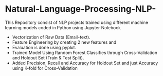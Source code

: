 # Natural-Language-Processing-NLP-
This Repository consist of NLP projects trained using different machine learning models coded in Python using Jupyter Notebook
- Vectorization of Raw Data (Email-text).
- Feature Engineering by creating 2 new features and
- Evaluation is done using pyplot.
- Trained Model Using Random Forest Classifies through Cross-Validation and Holdout Set (Train & Test Split).
- Added Precision, Recall and Accuracy for Holdout Set and just Accuracy using K-fold for Cross-Validation
